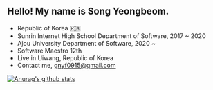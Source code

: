 ## Hello! My name is Song Yeongbeom.
* Republic of Korea 🇰🇷
* Sunrin Internet High School Department of Software, 2017 ~ 2020
* Ajou University Department of Software, 2020 ~
* Software Maestro 12th
* Live in Uiwang, Republic of Korea
* Contact me, gnyf0915@gmail.com

[![Anurag's github stats](https://github-readme-stats.vercel.app/api?username=GENYF&show_icons=true)](https://github.com/anuraghazra/github-readme-stats)
